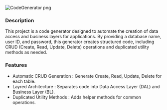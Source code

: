 ![CodeGenerator png](https://github.com/user-attachments/assets/597c372b-e712-484d-9f84-bc6c3b3371a5)


### Description 


This project is a code generator designed to automate the creation of data access and business layers for applications.
By providing a database name, user ID, and password, 
this generator creates structured code,
including CRUD (Create, Read, Update, Delete) operations and duplicated utility methods as needed.


### Features 

- Automatic CRUD Generation : Generate Create, Read, Update, Delete for each table.
- Layred Architecture : Separates code into Data Access Layer (DAL) and Business Layer (BL).
- Duplicated Utility Methods : Adds helper methods for common operations.



  
